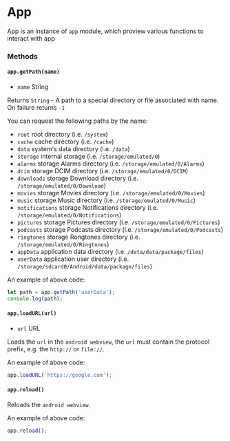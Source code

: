 # App
App is an instance of `app` module, which proview various functions to interact with app

### Methods

#### `app.getPath(name)`
- `name` String

Returns `String` - A path to a special directory or file associated with name. On failure returns `-1`

You can request the following paths by the name:
- `root` root directory (i.e. `/system`)
- `cache` cache directory (i.e. `/cache`)
- `data` system's data directory (i.e. `/data`)
- `storage` internal storage (i.e. `/storage/emulated/0`)
- `alarms` storage Alarms directory (i.e. `/storage/emulated/0/Alarms`)
- `dcim` storage DCIM directory (i.e. `/storage/emulated/0/DCIM`)
- `downloads` storage Download directory (i.e. `/storage/emulated/0/Download`)
- `movies` storage Movies directory (i.e. `/storage/emulated/0/Movies`)
- `music` storage Music directory (i.e. `/storage/emulated/0/Music`)
- `notifications` storage Notifications directory (i.e. `/storage/emulated/0/Notifications`)
- `pictures` storage Pictures directory (i.e. `/storage/emulated/0/Pictures`)
- `podcasts` storage Podcasts directory (i.e. `/storage/emulated/0/Podcasts`)
- `ringtones` storage Rongtones directory (i.e. `/storage/emulated/0/Ringtones`)
- `appData` application data directory (i.e. `/data/data/package/files`)
- `userData` application user directory (i.e. `/storage/sdcard0/Android/data/package/files`)

An example of above code:
```js
let path = app.getPath('userData');
console.log(path);
```

#### `app.loadURL(url)`
- `url` URL

Loads the `url` in the `android webview`, the `url` must contain the protocol prefix, e.g. the `http://` or `file://`.

An example of above code:
```js
app.loadURL('https://google.com');
```

#### `app.reload()`

Reloads the `android webview`.

An example of above code:
```js
app.reload();
```
